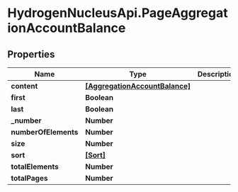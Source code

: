 # HydrogenNucleusApi.PageAggregationAccountBalance

## Properties
Name | Type | Description | Notes
------------ | ------------- | ------------- | -------------
**content** | [**[AggregationAccountBalance]**](AggregationAccountBalance.md) |  | [optional] 
**first** | **Boolean** |  | [optional] 
**last** | **Boolean** |  | [optional] 
**_number** | **Number** |  | [optional] 
**numberOfElements** | **Number** |  | [optional] 
**size** | **Number** |  | [optional] 
**sort** | [**[Sort]**](Sort.md) |  | [optional] 
**totalElements** | **Number** |  | [optional] 
**totalPages** | **Number** |  | [optional] 


